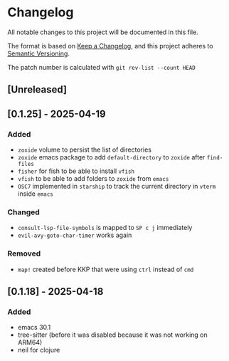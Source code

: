 # Changelog

All notable changes to this project will be documented in this file.

The format is based on [Keep a Changelog](https://keepachangelog.com/en/1.1.0/),
and this project adheres to [Semantic Versioning](https://semver.org/spec/v2.0.0.html).

The patch number is calculated with `git rev-list --count HEAD`

## [Unreleased]

## [0.1.25] - 2025-04-19

### Added

- `zoxide` volume to persist the list of directories
- `zoxide` emacs package to add `default-directory` to `zoxide` after `find-files`
- `fisher` for fish to be able to install `vfish`
- `vfish` to be able to add folders to `zoxide` from `emacs`
- `OSC7` implemented in `starship` to track the current directory in `vterm` inside `emacs`

### Changed
- `consult-lsp-file-symbols` is mapped to `SP c j` immediately
- `evil-avy-goto-char-timer` works again

### Removed

- `map!` created before KKP that were using `ctrl` instead of `cmd`

## [0.1.18] - 2025-04-18

### Added

- emacs 30.1
- tree-sitter (before it was disabled because it was not working on ARM64)
- neil for clojure
